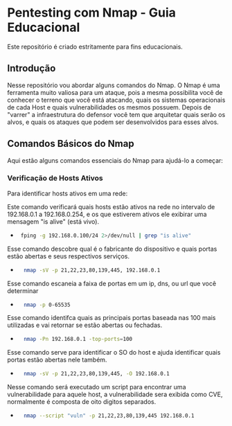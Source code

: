 # Pentesting com Nmap - Guia Educacional

Este repositório é criado estritamente para fins educacionais.

## Introdução
<justify>
Nesse repositório vou abordar alguns comandos do Nmap. O Nmap é uma ferramenta muito valiosa para um ataque, pois a mesma possibilita você de conhecer o terreno que você está atacando, quais os sistemas operacionais de cada Host e quais vulnerabilidades os mesmos possuem. Depois de "varrer" a infraestrutura do defensor você tem que arquitetar quais serão os alvos, e quais os ataques que podem ser desenvolvidos para esses alvos.
<justify>
  
## Comandos Básicos do Nmap

Aqui estão alguns comandos essenciais do Nmap para ajudá-lo a começar:

### Verificação de Hosts Ativos

Para identificar hosts ativos em uma rede:

Este comando verificará quais hosts estão ativos na rede no intervalo de 192.168.0.1 a 192.168.0.254, e os que estiverem ativos ele exibirar uma mensagem "is alive" (está vivo).
-  ```bash
    fping -g 192.168.0.100/24 2>/dev/null | grep "is alive"

Esse comando descobre qual é o fabricante do dispositivo e quais portas estão abertas e seus respectivos serviços.
- ```bash
    nmap -sV -p 21,22,23,80,139,445, 192.168.0.1

Esse comando escaneia a faixa de portas em um ip, dns, ou url que você determinar
- ```bash
    nmap -p 0-65535

Esse comando identifca quais as principais portas baseada nas 100 mais utilizadas e vai retornar se estão abertas ou fechadas.
- ```bash
    nmap -Pn 192.168.0.1 -top-ports=100

Esse comando serve para identificar o SO do host e ajuda identificar quais portas estão abertas nele também.
- ```bash
    nmap -sV -p 21,22,23,80,139,445, -O 192.168.0.1

Nesse comando será executado um script para encontrar uma vulnerabilidade para aquele host, a vulnerabilidade sera exibida como CVE, normalmente é composta de oito digitos separados.
- ```bash
    nmap --script "vuln" -p 21,22,23,80,139,445 192.168.0.1
